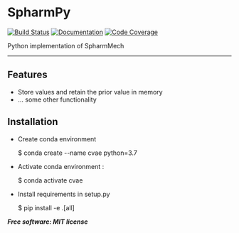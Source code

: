# SpharmPy

[![Build Status](https://github.com/ritvikvasan/spharmpy/workflows/Build%20Master/badge.svg)](https://github.com/ritvikvasan/spharmpy/actions)
[![Documentation](https://github.com/ritvikvasan/spharmpy/workflows/Documentation/badge.svg)](https://ritvikvasan.github.io/spharmpy)
[![Code Coverage](https://codecov.io/gh/ritvikvasan/spharmpy/branch/master/graph/badge.svg)](https://codecov.io/gh/ritvikvasan/spharmpy)

Python implementation of SpharmMech

---

## Features
* Store values and retain the prior value in memory
* ... some other functionality

## Installation

* Create conda environment

    $ conda create --name cvae python=3.7

* Activate conda environment :

    $ conda activate cvae

* Install requirements in setup.py

    $ pip install -e .[all]

<!-- ## Quick Start
```python
from spharmpy import Example

a = Example()
a.get_value()  # 10
```

## Installation
**Stable Release:** `pip install spharmpy`<br>
**Development Head:** `pip install git+https://github.com/ritvikvasan/spharmpy.git`

## Documentation
For full package documentation please visit [ritvikvasan.github.io/spharmpy](https://ritvikvasan.github.io/spharmpy).

## Development
See [CONTRIBUTING.md](CONTRIBUTING.md) for information related to developing the code.

#### The Three Commands You Need To Know
1. `make build`

    This will run `tox` which will run all your tests in both Python 3.6 and Python 3.7 as well as linting your code.

2. `make clean`

    This will clean up various Python and build generated files so that you can ensure that you are working in a clean
    environment.

3. `make docs`

    This will generate and launch a web browser to view the most up-to-date documentation for your Python package.

#### Suggested Git Branch Strategy
1. `master` is for the most up-to-date development, very rarely should you directly commit to this branch. GitHub
Actions will run on every push and on a CRON to this branch but still recommended to commit to your development
branches and make pull requests to master.
2. `stable` is for releases only. When you want to release your project on PyPI, simply make a PR from `master` to
`stable`, this template will handle the rest as long as you have added your PyPI information described in the above
**Optional Steps** section.
3. Your day-to-day work should exist on branches separate from `master`. Even if it is just yourself working on the
repository, make a PR from your working branch to `master` so that you can ensure your commits don't break the
development head. GitHub Actions will run on every push to any branch or any pull request from any branch to any other
branch.

#### Additional Optional Setup Steps:
* Register spharmpy with Codecov:
  * Make an account on [codecov.io](https://codecov.io) (Recommended to sign in with GitHub)
  * Select `ritvikvasan` and click: `Add new repository`
  * Copy the token provided, go to your [GitHub repository's settings and under the `Secrets` tab](https://github.com/ritvikvasan/spharmpy/settings/secrets),
  add a secret called `CODECOV_TOKEN` with the token you just copied.
  Don't worry, no one will see this token because it will be encrypted.
* Generate and add an access token as a secret to the repository for auto documentation generation to work
  * Go to your [GitHub account's Personal Access Tokens page](https://github.com/settings/tokens)
  * Click: `Generate new token`
  * _Recommendations:_
    * _Name the token: "Auto-Documentation Generation" or similar so you know what it is being used for later_
    * _Select only: `repo:status`, `repo_deployment`, and `public_repo` to limit what this token has access to_
  * Copy the newly generated token
  * Go to your [GitHub repository's settings and under the `Secrets` tab](https://github.com/ritvikvasan/spharmpy/settings/secrets),
  add a secret called `ACCESS_TOKEN` with the personal access token you just created.
  Don't worry, no one will see this password because it will be encrypted.
* Register your project with PyPI:
  * Make an account on [pypi.org](https://pypi.org)
  * Go to your [GitHub repository's settings and under the `Secrets` tab](https://github.com/ritvikvasan/spharmpy/settings/secrets),
  add a secret called `PYPI_TOKEN` with your password for your PyPI account.
  Don't worry, no one will see this password because it will be encrypted.
  * Next time you push to the branch: `stable`, GitHub actions will build and deploy your Python package to PyPI.
  * _Recommendation: Prior to pushing to `stable` it is recommended to install and run `bumpversion` as this will,
  tag a git commit for release and update the `setup.py` version number._
* Add branch protections to `master` and `stable`
    * To protect from just anyone pushing to `master` or `stable` (the branches with more tests and deploy
    configurations)
    * Go to your [GitHub repository's settings and under the `Branches` tab](https://github.com/ritvikvasan/spharmpy/settings/branches), click `Add rule` and select the
    settings you believe best.
    * _Recommendations:_
      * _Require pull request reviews before merging_
      * _Require status checks to pass before merging (Recommended: lint and test)_
      * _Restrict who can push to matching branches_ -->


***Free software: MIT license***

